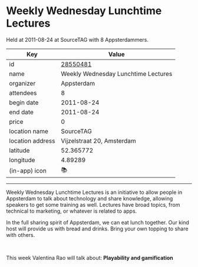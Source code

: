 # Weekly Wednesday Lunchtime Lectures
Held at 2011-08-24 at SourceTAG with 8 Appsterdammers.
        
|Key|Value
|---|---|
|id|[28550481](https://www.meetup.com/appsterdam/events/28550481/)|
|name|Weekly Wednesday Lunchtime Lectures|
|organizer|Appsterdam|
|attendees|8|
|begin date|2011-08-24|
|end date|2011-08-24|
|price|0|
|location name|SourceTAG|
|location address|Vijzelstraat 20, Amsterdam|
|latitude|52.365772|
|longitude|4.89289|
|(in-app) icon|📚|

---

Weekly Wednesday Lunchtime Lectures is an initiative to allow people in Appsterdam to talk about technology and share knowledge, allowing speakers to get some training as well. Lectures have broad topics, from technical to marketing, or whatever is related to apps.

In the full sharing spirit of Appsterdam, we can eat lunch together. Our kind host will provide us with bread and drinks. Bring your own topping to share with others.

 

This week Valentina Rao will talk about: **Playability and gamification**


